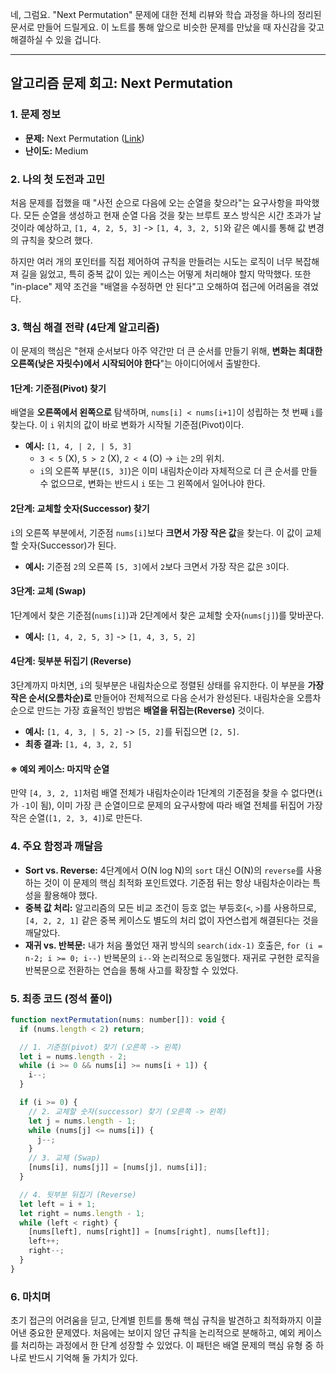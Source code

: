 네, 그럼요. "Next Permutation" 문제에 대한 전체 리뷰와 학습 과정을 하나의 정리된 문서로 만들어 드릴게요. 이 노트를 통해 앞으로 비슷한 문제를 만났을 때 자신감을 갖고 해결하실 수 있을 겁니다.

---

## **알고리즘 문제 회고: Next Permutation**

### **1. 문제 정보**

- **문제:** Next Permutation ([Link](https://leetcode.com/problems/next-permutation/description/))
- **난이도:** Medium

### **2. 나의 첫 도전과 고민**

처음 문제를 접했을 때 "사전 순으로 다음에 오는 순열을 찾으라"는 요구사항을 파악했다. 모든 순열을 생성하고 현재 순열 다음 것을 찾는 브루트 포스 방식은 시간 초과가 날 것이라 예상하고, `[1, 4, 2, 5, 3]` -\> `[1, 4, 3, 2, 5]`와 같은 예시를 통해 값 변경의 규칙을 찾으려 했다.

하지만 여러 개의 포인터를 직접 제어하여 규칙을 만들려는 시도는 로직이 너무 복잡해져 길을 잃었고, 특히 중복 값이 있는 케이스는 어떻게 처리해야 할지 막막했다. 또한 "in-place" 제약 조건을 "배열을 수정하면 안 된다"고 오해하여 접근에 어려움을 겪었다.

### **3. 핵심 해결 전략 (4단계 알고리즘)**

이 문제의 핵심은 "현재 순서보다 아주 약간만 더 큰 순서를 만들기 위해, **변화는 최대한 오른쪽(낮은 자릿수)에서 시작되어야 한다**"는 아이디어에서 출발한다.

#### **1단계: 기준점(Pivot) 찾기**

배열을 **오른쪽에서 왼쪽으로** 탐색하며, `nums[i] < nums[i+1]`이 성립하는 첫 번째 `i`를 찾는다. 이 `i` 위치의 값이 바로 변화가 시작될 기준점(Pivot)이다.

- **예시:** `[1, 4, | 2, | 5, 3]`
  - `3 < 5` (X), `5 > 2` (X), `2 < 4` (O) -\> `i`는 `2`의 위치.
  - `i`의 오른쪽 부분(`[5, 3]`)은 이미 내림차순이라 자체적으로 더 큰 순서를 만들 수 없으므로, 변화는 반드시 `i` 또는 그 왼쪽에서 일어나야 한다.

#### **2단계: 교체할 숫자(Successor) 찾기**

`i`의 오른쪽 부분에서, 기준점 `nums[i]`보다 **크면서 가장 작은 값**을 찾는다. 이 값이 교체할 숫자(Successor)가 된다.

- **예시:** 기준점 `2`의 오른쪽 `[5, 3]`에서 `2`보다 크면서 가장 작은 값은 `3`이다.

#### **3단계: 교체 (Swap)**

1단계에서 찾은 기준점(`nums[i]`)과 2단계에서 찾은 교체할 숫자(`nums[j]`)를 맞바꾼다.

- **예시:** `[1, 4, 2, 5, 3]` -\> `[1, 4, 3, 5, 2]`

#### **4단계: 뒷부분 뒤집기 (Reverse)**

3단계까지 마치면, `i`의 뒷부분은 내림차순으로 정렬된 상태를 유지한다. 이 부분을 **가장 작은 순서(오름차순)로** 만들어야 전체적으로 다음 순서가 완성된다. 내림차순을 오름차순으로 만드는 가장 효율적인 방법은 **배열을 뒤집는(Reverse)** 것이다.

- **예시:** `[1, 4, 3, | 5, 2]` -\> `[5, 2]`를 뒤집으면 `[2, 5]`.
- **최종 결과:** `[1, 4, 3, 2, 5]`

#### **※ 예외 케이스: 마지막 순열**

만약 `[4, 3, 2, 1]`처럼 배열 전체가 내림차순이라 1단계의 기준점을 찾을 수 없다면(`i`가 `-1`이 됨), 이미 가장 큰 순열이므로 문제의 요구사항에 따라 배열 전체를 뒤집어 가장 작은 순열(`[1, 2, 3, 4]`)로 만든다.

### **4. 주요 함정과 깨달음**

- **Sort vs. Reverse:** 4단계에서 O(N log N)의 `sort` 대신 O(N)의 `reverse`를 사용하는 것이 이 문제의 핵심 최적화 포인트였다. 기준점 뒤는 항상 내림차순이라는 특성을 활용해야 했다.
- **중복 값 처리:** 알고리즘의 모든 비교 조건이 등호 없는 부등호(`<`, `>`)를 사용하므로, `[4, 2, 2, 1]` 같은 중복 케이스도 별도의 처리 없이 자연스럽게 해결된다는 것을 깨달았다.
- **재귀 vs. 반복문:** 내가 처음 풀었던 재귀 방식의 `search(idx-1)` 호출은, `for (i = n-2; i >= 0; i--)` 반복문의 `i--`와 논리적으로 동일했다. 재귀로 구현한 로직을 반복문으로 전환하는 연습을 통해 사고를 확장할 수 있었다.

### **5. 최종 코드 (정석 풀이)**

```javascript
function nextPermutation(nums: number[]): void {
  if (nums.length < 2) return;

  // 1. 기준점(pivot) 찾기 (오른쪽 -> 왼쪽)
  let i = nums.length - 2;
  while (i >= 0 && nums[i] >= nums[i + 1]) {
    i--;
  }

  if (i >= 0) {
    // 2. 교체할 숫자(successor) 찾기 (오른쪽 -> 왼쪽)
    let j = nums.length - 1;
    while (nums[j] <= nums[i]) {
      j--;
    }
    // 3. 교체 (Swap)
    [nums[i], nums[j]] = [nums[j], nums[i]];
  }

  // 4. 뒷부분 뒤집기 (Reverse)
  let left = i + 1;
  let right = nums.length - 1;
  while (left < right) {
    [nums[left], nums[right]] = [nums[right], nums[left]];
    left++;
    right--;
  }
}
```

### **6. 마치며**

초기 접근의 어려움을 딛고, 단계별 힌트를 통해 핵심 규칙을 발견하고 최적화까지 이끌어낸 중요한 문제였다. 처음에는 보이지 않던 규칙을 논리적으로 분해하고, 예외 케이스를 처리하는 과정에서 한 단계 성장할 수 있었다. 이 패턴은 배열 문제의 핵심 유형 중 하나로 반드시 기억해 둘 가치가 있다.
